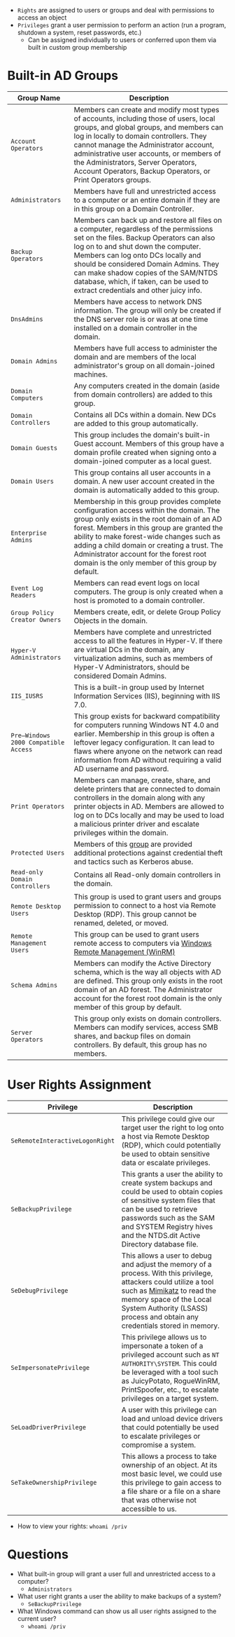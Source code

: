- `Rights` are assigned to users or groups and deal with permissions to access an object
- `Privileges` grant a user permission to perform an action (run a program, shutdown a system, reset passwords, etc.)
	- Can be assigned individually to users or conferred upon them via built in custom group membership
# Built-in AD Groups
|Group Name|Description|
|---|---|
|`Account Operators`|Members can create and modify most types of accounts, including those of users, local groups, and global groups, and members can log in locally to domain controllers. They cannot manage the Administrator account, administrative user accounts, or members of the Administrators, Server Operators, Account Operators, Backup Operators, or Print Operators groups.|
|`Administrators`|Members have full and unrestricted access to a computer or an entire domain if they are in this group on a Domain Controller.|
|`Backup Operators`|Members can back up and restore all files on a computer, regardless of the permissions set on the files. Backup Operators can also log on to and shut down the computer. Members can log onto DCs locally and should be considered Domain Admins. They can make shadow copies of the SAM/NTDS database, which, if taken, can be used to extract credentials and other juicy info.|
|`DnsAdmins`|Members have access to network DNS information. The group will only be created if the DNS server role is or was at one time installed on a domain controller in the domain.|
|`Domain Admins`|Members have full access to administer the domain and are members of the local administrator's group on all domain-joined machines.|
|`Domain Computers`|Any computers created in the domain (aside from domain controllers) are added to this group.|
|`Domain Controllers`|Contains all DCs within a domain. New DCs are added to this group automatically.|
|`Domain Guests`|This group includes the domain's built-in Guest account. Members of this group have a domain profile created when signing onto a domain-joined computer as a local guest.|
|`Domain Users`|This group contains all user accounts in a domain. A new user account created in the domain is automatically added to this group.|
|`Enterprise Admins`|Membership in this group provides complete configuration access within the domain. The group only exists in the root domain of an AD forest. Members in this group are granted the ability to make forest-wide changes such as adding a child domain or creating a trust. The Administrator account for the forest root domain is the only member of this group by default.|
|`Event Log Readers`|Members can read event logs on local computers. The group is only created when a host is promoted to a domain controller.|
|`Group Policy Creator Owners`|Members create, edit, or delete Group Policy Objects in the domain.|
|`Hyper-V Administrators`|Members have complete and unrestricted access to all the features in Hyper-V. If there are virtual DCs in the domain, any virtualization admins, such as members of Hyper-V Administrators, should be considered Domain Admins.|
|`IIS_IUSRS`|This is a built-in group used by Internet Information Services (IIS), beginning with IIS 7.0.|
|`Pre–Windows 2000 Compatible Access`|This group exists for backward compatibility for computers running Windows NT 4.0 and earlier. Membership in this group is often a leftover legacy configuration. It can lead to flaws where anyone on the network can read information from AD without requiring a valid AD username and password.|
|`Print Operators`|Members can manage, create, share, and delete printers that are connected to domain controllers in the domain along with any printer objects in AD. Members are allowed to log on to DCs locally and may be used to load a malicious printer driver and escalate privileges within the domain.|
|`Protected Users`|Members of this [group](https://docs.microsoft.com/en-us/windows/security/identity-protection/access-control/active-directory-security-groups#protected-users) are provided additional protections against credential theft and tactics such as Kerberos abuse.|
|`Read-only Domain Controllers`|Contains all Read-only domain controllers in the domain.|
|`Remote Desktop Users`|This group is used to grant users and groups permission to connect to a host via Remote Desktop (RDP). This group cannot be renamed, deleted, or moved.|
|`Remote Management Users`|This group can be used to grant users remote access to computers via [Windows Remote Management (WinRM)](https://docs.microsoft.com/en-us/windows/win32/winrm/portal)|
|`Schema Admins`|Members can modify the Active Directory schema, which is the way all objects with AD are defined. This group only exists in the root domain of an AD forest. The Administrator account for the forest root domain is the only member of this group by default.|
|`Server Operators`|This group only exists on domain controllers. Members can modify services, access SMB shares, and backup files on domain controllers. By default, this group has no members.|
# User Rights Assignment
|**Privilege**|**Description**|
|---|---|
|`SeRemoteInteractiveLogonRight`|This privilege could give our target user the right to log onto a host via Remote Desktop (RDP), which could potentially be used to obtain sensitive data or escalate privileges.|
|`SeBackupPrivilege`|This grants a user the ability to create system backups and could be used to obtain copies of sensitive system files that can be used to retrieve passwords such as the SAM and SYSTEM Registry hives and the NTDS.dit Active Directory database file.|
|`SeDebugPrivilege`|This allows a user to debug and adjust the memory of a process. With this privilege, attackers could utilize a tool such as [Mimikatz](https://github.com/ParrotSec/mimikatz) to read the memory space of the Local System Authority (LSASS) process and obtain any credentials stored in memory.|
|`SeImpersonatePrivilege`|This privilege allows us to impersonate a token of a privileged account such as `NT AUTHORITY\SYSTEM`. This could be leveraged with a tool such as JuicyPotato, RogueWinRM, PrintSpoofer, etc., to escalate privileges on a target system.|
|`SeLoadDriverPrivilege`|A user with this privilege can load and unload device drivers that could potentially be used to escalate privileges or compromise a system.|
|`SeTakeOwnershipPrivilege`|This allows a process to take ownership of an object. At its most basic level, we could use this privilege to gain access to a file share or a file on a share that was otherwise not accessible to us.|

- How to view your rights: `whoami /priv`

# Questions
- What built-in group will grant a user full and unrestricted access to a computer?
	- `Administrators`
- What user right grants a user the ability to make backups of a system?
	- `SeBackupPrivilege`
- What Windows command can show us all user rights assigned to the current user?
	- `whoami /priv`